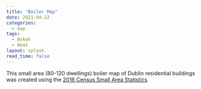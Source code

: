 ```yaml
---
title: "Boiler Map"
date: 2021-04-22
categories:
  - map
tags:
  - Bokeh
  - Heat
layout: splash
read_time: false
---
```

This small area (80-120 dwellings) boiler map of Dublin residential buildings was created using the [2016 Census Small Area Statistics](https://www.cso.ie/en/census/census2016reports/census2016smallareapopulationstatistics/)

<object width="100%" height="40" frameborder="0" type="text/html"
        data="/assets/html/boiler_totals.html"></object>

<object width="100%" height="70" frameborder="0" type="text/html"
        data="/assets/html/small_area_boilers.html"></object>
